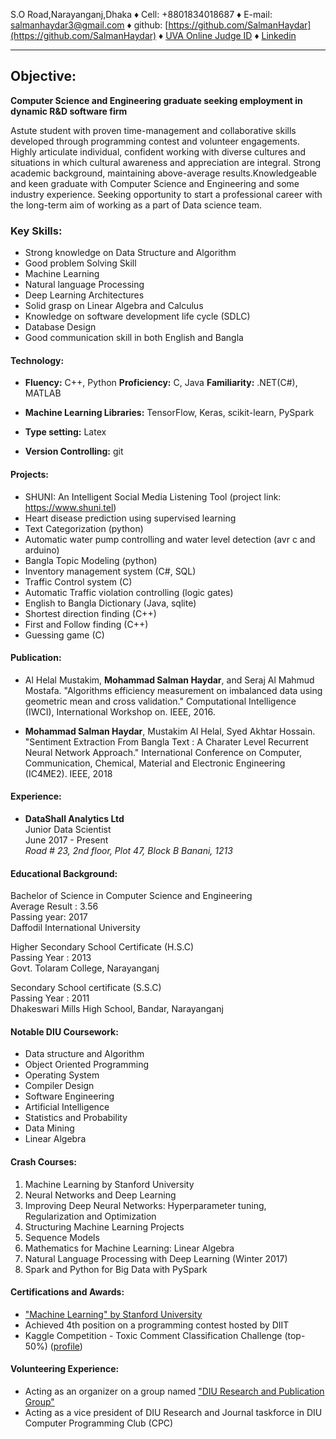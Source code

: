 S.O Road,Narayanganj,Dhaka ♦ Cell: +8801834018687 ♦ E-mail: salmanhaydar3@gmail.com ♦ github: [https://github.com/SalmanHaydar](https://github.com/SalmanHaydar) ♦ [UVA Online Judge ID](http://uhunt.felix-halim.net/id/442552) ♦ [Linkedin](https://www.linkedin.com/in/mohammad-salman-haydar-429584126/)

* * *

## Objective: 
**Computer Science and Engineering graduate seeking employment in dynamic R&D software firm**  

Astute student with proven time-management and collaborative skills developed through programming contest and volunteer engagements. Highly articulate individual, confident working with diverse cultures and situations in which cultural awareness and appreciation are integral. Strong academic background, maintaining above-average results.Knowledgeable and keen graduate with Computer Science and Engineering and some industry experience. Seeking opportunity to start a professional career with the long-term aim of working as a part of Data science team.  

### Key Skills:


*   Strong knowledge on Data Structure and Algorithm
*   Good problem Solving Skill
*   Machine Learning
*   Natural language Processing
*   Deep Learning Architectures
*   Solid grasp on Linear Algebra and Calculus
*   Knowledge on software development life cycle (SDLC)
*   Database Design
*   Good communication skill in both English and Bangla

#### Technology:  

*   **Fluency:** C++, Python **Proficiency:** C, Java **Familiarity:** .NET(C#), MATLAB  
    
*   **Machine Learning Libraries:** TensorFlow, Keras, scikit-learn, PySpark  
    
*   **Type setting:** Latex  
    
*   **Version Controlling:** git  
    

#### Projects:


*   SHUNI: An Intelligent Social Media Listening Tool (project link: https://www.shuni.tel)
*   Heart disease prediction using supervised learning
*   Text Categorization (python)
*   Automatic water pump controlling and water level detection (avr c and arduino)
*   Bangla Topic Modeling (python)
*   Inventory management system (C#, SQL)
*   Traffic Control system (C)
*   Automatic Traffic violation controlling (logic gates)
*   English to Bangla Dictionary (Java, sqlite)
*   Shortest direction finding (C++)
*   First and Follow finding (C++)
*   Guessing game (C)

  
#### Publication:

* Al Helal Mustakim, **Mohammad Salman Haydar**, and Seraj Al Mahmud Mostafa. "Algorithms efficiency measurement on           imbalanced data using geometric mean and cross validation." Computational Intelligence (IWCI), International Workshop on.   IEEE, 2016.

* **Mohammad Salman Haydar**, Mustakim Al Helal, Syed Akhtar Hossain. "Sentiment Extraction From Bangla Text : A Charater     Level Recurrent Neural Network Approach." International Conference on Computer, Communication, Chemical, Material and       Electronic Engineering (IC4ME2). IEEE, 2018

  
#### Experience: 

*   **DataShall Analytics Ltd**  
    Junior Data Scientist  
    June 2017 - Present  
    _Road # 23, 2nd floor, Plot 47, Block B Banani, 1213_
    

#### Educational Background:

Bachelor of Science in Computer Science and Engineering  
Average Result : 3.56  
Passing year: 2017  
Daffodil International University

Higher Secondary School Certificate (H.S.C)  
Passing Year : 2013  
Govt. Tolaram College, Narayanganj  

Secondary School certificate (S.S.C)  
Passing Year : 2011  
Dhakeswari Mills High School, Bandar, Narayanganj  

#### Notable DIU Coursework:

*   Data structure and Algorithm
*   Object Oriented Programming
*   Operating System
*   Compiler Design
*   Software Engineering
*   Artificial Intelligence
*   Statistics and Probability
*   Data Mining
*   Linear Algebra

#### Crash Courses:

1.  Machine Learning by Stanford University
2.  Neural Networks and Deep Learning
3.  Improving Deep Neural Networks: Hyperparameter tuning, Regularization and Optimization
4.  Structuring Machine Learning Projects
5.  Sequence Models
6.  Mathematics for Machine Learning: Linear Algebra
7.  Natural Language Processing with Deep Learning (Winter 2017)
8.  Spark and Python for Big Data with PySpark

#### Certifications and Awards:

*   ["Machine Learning" by Stanford University](https://www.coursera.org/account/accomplishments/certificate/QCCX7MG2NNJQ)
*   Achieved 4th position on a programming contest hosted by DIIT
*   Kaggle Competition - Toxic Comment Classification Challenge (top-50%) ([profile](https://www.kaggle.com/salmanhaydar))

#### Volunteering Experience:

*   Acting as an organizer on a group named ["DIU Research and Publication Group"](https://www.facebook.com/groups/diuresearch/)
*   Acting as a vice president of DIU Research and Journal taskforce in DIU Computer Programming Club (CPC)
